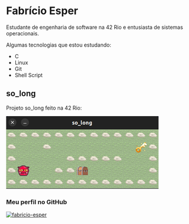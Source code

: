 # Fabrício Esper
Estudante de engenharia de software na 42 Rio e entusiasta de sistemas operacionais.

Algumas tecnologias que estou estudando:

- C
- Linux
- Git
- Shell Script

## so_long

Projeto so_long feito na 42 Rio:

[![Imagem do projeto so_long feito na 42 Rio](./assets/so_long.png)](https://github.com/fabricio-esper/42-so_long)

### Meu perfil no GitHub
[![fabricio-esper](./asssets/profile.jpg)](https://github.com/fabricio-esper)

